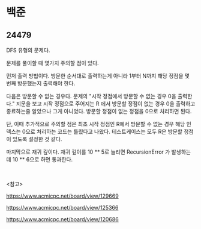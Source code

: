 # 백준

## 24479

DFS 유형의 문제다.

문제를 풀이할 때 몇가지 주의할 점이 있다.

먼저 출력 방법이다. 방문한 순서대로 출력하는게 아니라 1부터 N까지 해당 정점을 몇 번째 방문했는지 출력해야 한다.

다음은 방문할 수 없는 경우다. 문제의 "시작 정점에서 방문할 수 없는 경우 0을 출력한다." 지문을 보고 시작 정점으로 주어지는 R 에서 방문할 정점이 없는 경우 0을 출력하고 종료하는줄 알았으나 그게 아니었다. 방문할 정점이 없는 정점을 0으로 처리하면 된다.

단, 이때 추가적으로 주의할 점은 최초 시작 정점인 R에서 방문할 수 없는 경우 해당 인덱스는 0으로 처리하는 코드는 틀렸다고 나왔다. 테스트케이스는 모두 R은 방문할 정점이 있도록 설정한 것 같다.

마지막으로 재귀 깊이다. 재귀 깊이를 10 ** 5로 늘리면 RecursionError 가 발생하는데 10 ** 6으로 하면 통과한다.

<br>

<참고>

https://www.acmicpc.net/board/view/129669

https://www.acmicpc.net/board/view/125366

https://www.acmicpc.net/board/view/120686



